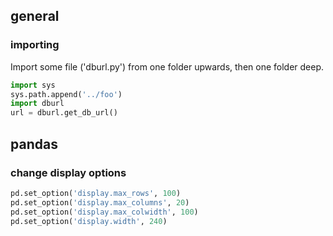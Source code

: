 ## general

### importing

Import some file ('dburl.py') from one folder upwards, then one folder deep.

```python
import sys 
sys.path.append('../foo')
import dburl
url = dburl.get_db_url()
```

## pandas

### change display options

```python
pd.set_option('display.max_rows', 100)
pd.set_option('display.max_columns', 20)
pd.set_option('display.max_colwidth', 100)
pd.set_option('display.width', 240)
```
